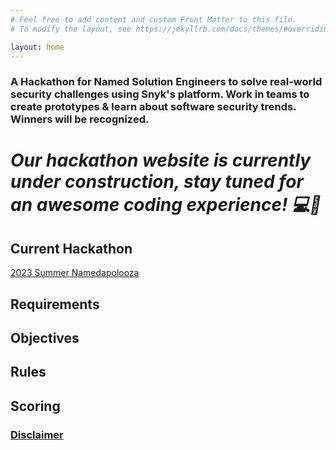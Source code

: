 ```yaml
---
# Feel free to add content and custom Front Matter to this file.
# To modify the layout, see https://jekyllrb.com/docs/themes/#overriding-theme-defaults

layout: home
---
```

### A Hackathon for Named Solution Engineers to solve real-world security challenges using Snyk's platform. Work in teams to create prototypes & learn about software security trends. Winners will be recognized.

# *Our hackathon website is currently under construction, stay tuned for an awesome coding experience! 💻🚀*

## Current Hackathon
[2023 Summer Namedapolooza](/2023-summer-namedapolooza.markdown)

## Requirements

## Objectives

## Rules

## Scoring

### [Disclaimer](/disclaimer.markdown)